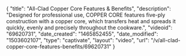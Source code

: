 {
    "title": "All-Clad Copper Core Features & Benefits",
    "description": "Designed for professional use, COPPER CORE features five-ply construction with a copper core, which transfers heat and spreads it quickly, evenly and precisely throughout the cookware.",
    "videoid": "69620731",
    "date_created": "1465852455",
    "date_modified": "1503602107",
    "type": "captivate",
    "layout": "video",
    "url": "\/v\/all-clad-copper-core-features-benefits\/69620731"
}